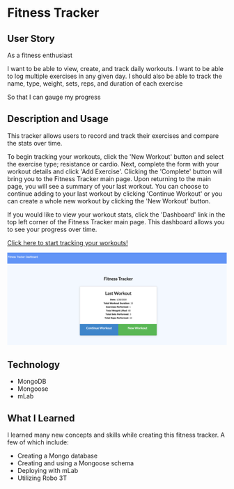 # Fitness Tracker
## User Story
As a fitness enthusiast  

I want to be able to view, create, and track daily workouts. I want to be able to log multiple exercises in any given day. I should also be able to track the name, type, weight, sets, reps, and duration of each exercise 

So that I can gauge my progress

## Description and Usage
This tracker allows users to record and track their exercises and compare the stats over time. 

To begin tracking your workouts, click the 'New Workout' button and select the exercise type; resistance or cardio. Next, complete the form with your workout details and click 'Add Exercise'. Clicking the 'Complete' button will bring you to the Fitness Tracker main page. Upon returning to the main page, you will see a summary of your last workout. You can choose to continue adding to your last workout by clicking 'Continue Workout' or you can create a whole new workout by clicking the 'New Workout' button.

If you would like to view your workout stats, click the 'Dashboard' link in the top left corner of the Fitness Tracker main page. This dashboard allows you to see your progress over time.

[Click here to start tracking your workouts!](https://fitness-tracker2020.herokuapp.com/)

![Fitness Tracker](public/fit-track.png)

## Technology
* MongoDB
* Mongoose
* mLab

## What I Learned
I learned many new concepts and skills while creating this fitness tracker. A few of which include:
* Creating a Mongo database
* Creating and using a Mongoose schema
* Deploying with mLab
* Utilizing Robo 3T
